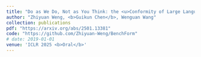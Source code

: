 ```yaml
---
title: "Do as We Do, Not as You Think: the <u>Conformity of Large Language Models</u>"
author: "Zhiyuan Weng, <b>Guikun Chen</b>, Wenguan Wang"
collection: publications
pdf: "https://arxiv.org/abs/2501.13381"
code: "https://github.com/Zhiyuan-Weng/BenchForm"
# date: 2019-01-01
venue: 'ICLR 2025 <b>Oral</b>'
---
```

